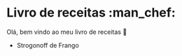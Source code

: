 # Livro de receitas :man_chef:

Olá, bem vindo ao meu livro de receitas :wave:

 - Strogonoff de Frango
